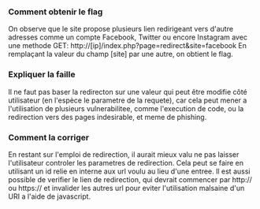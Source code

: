 ### Comment obtenir le flag
On observe que le site propose plusieurs lien redirigeant vers d'autre adresses comme un compte Facebook, Twitter ou encore Instagram avec une methode GET: http://[ip]/index.php?page=redirect&site=facebook
En remplaçant la valeur du champ [site] par une autre, on obtient le flag.

### Expliquer la faille
Il ne faut pas baser la redirecton sur une valeur qui peut être modifie côté utilisateur (en l'espèce le parametre de la requete), car cela peut mener a l'utilisation de plusieurs vulnerabilitee, comme l'execution de code, ou la redirection vers des pages indesirable, et meme de phishing.

### Comment la corriger
En restant sur l'emploi de redirection, il aurait mieux valu ne pas laisser l'utilisateur controler les parametres de redirection. Cela peut se faire en utilisant un id relie en interne aux url voulu au lieu d'une entree. Il est aussi possible de verifier le lien de redirection, qui devrait commencer par http:// ou https:// et invalider les autres url pour eviter l'utilisation malsaine d'un URI a l'aide de javascript.

